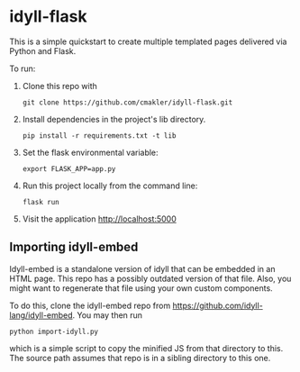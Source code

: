 # idyll-flask

This is a simple quickstart to create multiple templated pages delivered via Python and Flask.

To run:

1. Clone this repo with

   ```
   git clone https://github.com/cmakler/idyll-flask.git
   ```
2. Install dependencies in the project's lib directory.

   ```
   pip install -r requirements.txt -t lib
   ```
   
3. Set the flask environmental variable:

   ```
   export FLASK_APP=app.py
   ```

4. Run this project locally from the command line:

   ```
   flask run
   ```

5. Visit the application [http://localhost:5000](http://localhost:5000)


## Importing idyll-embed

Idyll-embed is a standalone version of idyll that can be embedded in an HTML page. This repo has a possibly outdated version of that file. Also, you might want to regenerate that file using your own custom components.

To do this, clone the idyll-embed repo from https://github.com/idyll-lang/idyll-embed. You may then run

   ```
   python import-idyll.py
   ```
   
which is a simple script to copy the minified JS from that directory to this. The source path assumes that repo is in a sibling directory to this one.

